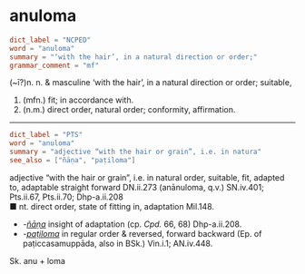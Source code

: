 # anuloma

``` toml
dict_label = "NCPED"
word = "anuloma"
summary = "‘with the hair’, in a natural direction or order;"
grammar_comment = "mf"
```

(\~ī?)n. n. & masculine ‘with the hair’, in a natural direction or order; suitable,

1. (mfn.) fit; in accordance with.
2. (n.m.) direct order, natural order; conformity, affirmation.

--------------------

``` toml
dict_label = "PTS"
word = "anuloma"
summary = "adjective “with the hair or grain”, i.e. in natura"
see_also = ["ñāṇa", "paṭiloma"]
```

adjective “with the hair or grain”, i.e. in natural order, suitable, fit, adapted to, adaptable straight forward DN.ii.273 (anānuloma, q.v.) SN.iv.401; Pts.ii.67, Pts.ii.70; Dhp\-a.ii.208  
■ nt. direct order, state of fitting in, adaptation Mil.148.

* *\-[ñāṇa](ñāṇa.md)* insight of adaptation (cp. *Cpd.* 66, 68) Dhp\-a.ii.208.
* *\-[paṭiloma](paṭiloma.md)* in regular order & reversed, forward backward (Ep. of paṭiccasamuppāda, also in BSk.) Vin.i.1; AN.iv.448.

Sk. anu \+ loma

